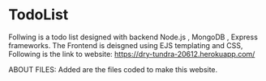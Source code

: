 # TodoList

Follwing is a todo list designed with backend Node.js , MongoDB , Express frameworks.
The Frontend is deisgned using EJS templating and  CSS,
Following is the link to website:
https://dry-tundra-20612.herokuapp.com/

ABOUT FILES:
Added are the files coded to make this website.
